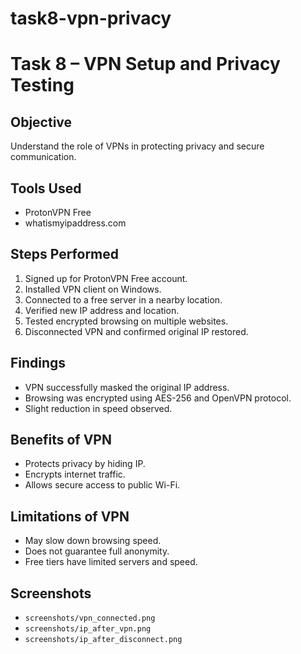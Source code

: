 # task8-vpn-privacy
# Task 8 – VPN Setup and Privacy Testing

## Objective
Understand the role of VPNs in protecting privacy and secure communication.

## Tools Used
- ProtonVPN Free
- whatismyipaddress.com

## Steps Performed
1. Signed up for ProtonVPN Free account.
2. Installed VPN client on Windows.
3. Connected to a free server in a nearby location.
4. Verified new IP address and location.
5. Tested encrypted browsing on multiple websites.
6. Disconnected VPN and confirmed original IP restored.

## Findings
- VPN successfully masked the original IP address.
- Browsing was encrypted using AES-256 and OpenVPN protocol.
- Slight reduction in speed observed.

## Benefits of VPN
- Protects privacy by hiding IP.
- Encrypts internet traffic.
- Allows secure access to public Wi-Fi.

## Limitations of VPN
- May slow down browsing speed.
- Does not guarantee full anonymity.
- Free tiers have limited servers and speed.

## Screenshots
- `screenshots/vpn_connected.png`
- `screenshots/ip_after_vpn.png`
- `screenshots/ip_after_disconnect.png`

